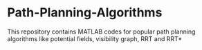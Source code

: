 # Path-Planning-Algorithms

This repository contains MATLAB codes for popular path planning algorithms like potential fields, visibility graph, RRT and RRT*
